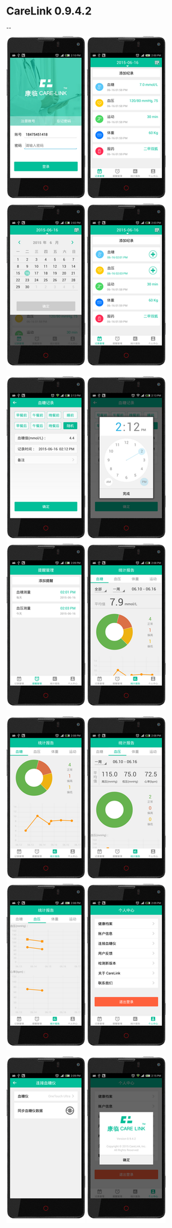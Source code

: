 # CareLink 0.9.4.2
--

![](/Screenshots/01.png) ![](/Screenshots/02.png) ![](/Screenshots/03.png) ![](/Screenshots/04.png)

![](/Screenshots/05.png) ![](/Screenshots/06.png) ![](/Screenshots/07.png) ![](/Screenshots/08.png)

![](/Screenshots/09.png) ![](/Screenshots/10.png) ![](/Screenshots/11.png) ![](/Screenshots/12.png)

![](/Screenshots/13.png) ![](/Screenshots/14.png) 

